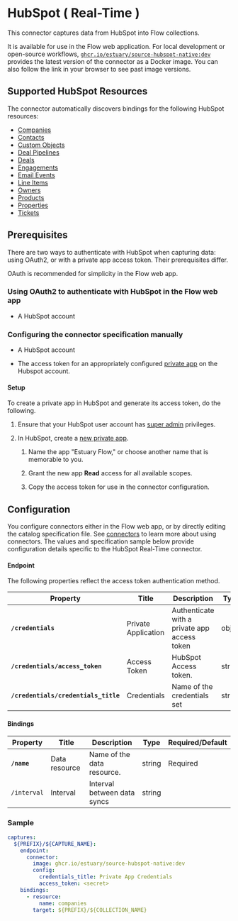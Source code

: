 # HubSpot ( Real-Time )

This connector captures data from HubSpot into Flow collections.

It is available for use in the Flow web application. For local development or open-source workflows, [`ghcr.io/estuary/source-hubspot-native:dev`](https://ghcr.io/estuary/source-hubspot-native:dev) provides the latest version of the connector as a Docker image. You can also follow the link in your browser to see past image versions.

## Supported HubSpot Resources

The connector automatically discovers bindings for the following HubSpot resources:

* [Companies](https://developers.hubspot.com/docs/api/crm/companies)
* [Contacts](https://developers.hubspot.com/docs/api/crm/contacts)
* [Custom Objects](https://developers.hubspot.com/docs/api/crm/crm-custom-objects)
* [Deal Pipelines](https://developers.hubspot.com/beta-docs/guides/api/crm/pipelines)
* [Deals](https://developers.hubspot.com/docs/api/crm/deals)
* [Engagements](https://developers.hubspot.com/docs/api/crm/engagements)
* [Email Events](https://developers.hubspot.com/docs/methods/email/get_events)
* [Line Items](https://developers.hubspot.com/beta-docs/guides/api/crm/objects/line-items)
* [Owners](https://developers.hubspot.com/beta-docs/reference/api/crm/owners/v2)
* [Products](https://developers.hubspot.com/beta-docs/guides/api/crm/objects/products)
* [Properties](https://developers.hubspot.com/docs/api/crm/properties)
* [Tickets](https://developers.hubspot.com/docs/api/crm/tickets)

## Prerequisites

There are two ways to authenticate with HubSpot when capturing data: using OAuth2, or with a private app access token.
Their prerequisites differ.

OAuth is recommended for simplicity in the Flow web app.

### Using OAuth2 to authenticate with HubSpot in the Flow web app

* A HubSpot account

### Configuring the connector specification manually

* A HubSpot account

* The access token for an appropriately configured [private app](https://developers.hubspot.com/docs/api/private-apps) on the Hubspot account.

#### Setup

To create a private app in HubSpot and generate its access token, do the following.

1. Ensure that your HubSpot user account has [super admin](https://knowledge.hubspot.com/settings/hubspot-user-permissions-guide#super-admin) privileges.

2. In HubSpot, create a [new private app](https://developers.hubspot.com/docs/api/private-apps#create-a-private-app).

   1. Name the app "Estuary Flow," or choose another name that is memorable to you.

   2. Grant the new app **Read** access for all available scopes.

   3. Copy the access token for use in the connector configuration.

## Configuration

You configure connectors either in the Flow web app, or by directly editing the catalog specification file.
See [connectors](../../../concepts/connectors.md#using-connectors) to learn more about using connectors. The values and specification sample below provide configuration details specific to the HubSpot Real-Time connector.

#### Endpoint

The following properties reflect the access token authentication method.

| Property | Title | Description | Type | Required/Default |
|---|---|---|---|---|
| **`/credentials`** | Private Application | Authenticate with a private app access token | object | Required |
| **`/credentials/access_token`** | Access Token | HubSpot Access token. | string | Required |
| **`/credentials/credentials_title`** | Credentials | Name of the credentials set | string | Required, `"Private App Credentials"` |

#### Bindings

| Property | Title | Description | Type | Required/Default |
|---|---|---|---|---|
| **`/name`** | Data resource | Name of the data resource. | string | Required |
| `/interval` | Interval | Interval between data syncs | string |          |

### Sample

```yaml
captures:
  ${PREFIX}/${CAPTURE_NAME}:
    endpoint:
      connector:
        image: ghcr.io/estuary/source-hubspot-native:dev
        config:
          credentials_title: Private App Credentials
          access_token: <secret>
    bindings:
      - resource:
          name: companies
        target: ${PREFIX}/${COLLECTION_NAME}
```